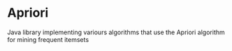 # Apriori
Java library implementing variours algorithms that use the Apriori algorithm for mining frequent itemsets
